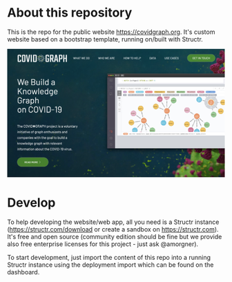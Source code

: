 # About this repository

This is the repo for the public website https://covidgraph.org. It's custom website based on a bootstrap template, running on/built with Structr.

![](/covidgraph_org.png)

# Develop

To help developing the website/web app, all you need is a Structr instance (https://structr.com/download or create a sandbox on https://structr.com). It's free and open source (community edition should be fine but we provide also free enterprise licenses for this project - just ask @amorgner).

To start development, just import the content of this repo into a running Structr instance using the deployment import which can be found on the dashboard.

